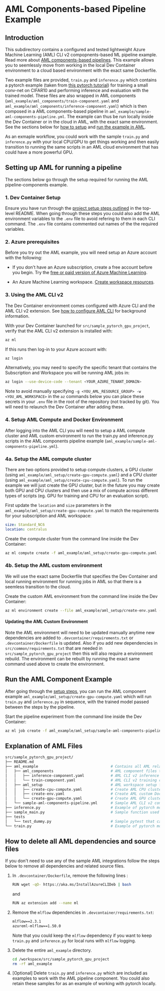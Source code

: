 # AML Components-based Pipeline Example

## Introduction

This subdirectory contains a configured and tested lightweight Azure Machine Learning (AML) CLI v2 compopnents-based ML pipeline example. Read more about [AML components-based pipelines](<https://learn.microsoft.com/en-us/azure/machine-learning/how-to-create-component-pipelines-cli?view=azureml-api-2>). This example allows you to seemlessly move from working in the local Dev Container environment to a cloud based environment with the exact same Dockerfile.

Two example files are provided, `train.py` and `inference.py` which contains a pytorch example (taken from [this pytorch tutorial](<https://pytorch.org/tutorials/beginner/blitz/cifar10_tutorial.html?highlight=cifar10>)) for training a small conv-net on CIFAR10 and performing inference and evaluation with the trained model. These files are also wrapped in AML components (`aml_example/aml_components/train-component.yaml` and `aml_example/aml_components/inference-component.yaml`) which is then composed in a AML components-based pipeline in `aml_example/sample-aml-components-pipeline.yml`. The example can thus be run locally inside the Dev Container or in the cloud in AML, with the exact same environment. See the sections below for [how to setup](#setting-up-aml-for-running-a-pipeline) and [run the example in AML](#run-the-aml-component-example).

As an exmaple workflow, you could work with the sample `train.py` and `inference.py` with your local CPU/GPU to get things working and then easily transition to running the same scripts in an AML cloud environment that has could have a more powerful GPU.

## Setting up AML for running a pipeline

The sections below go through the setup required for running the AML pipeline-components example.

### 1. Dev Container Setup

Ensure you have run through the [project setup steps outlined](../../README.md#getting-started) in the top-level README. When going through these steps you could also add the AML environment variables to the `.env` file to avoid refering to them in each CLI command. The `.env` file contains commented out names of the the required variables.

### 2. Azure prerequisites

Before you try out the AML example, you will need setup an Azure account with the following:

- If you don't have an Azure subscription, create a free account before you begin. Try the [free or paid version of Azure Machine Learning](https://azure.microsoft.com/free/).

- An Azure Machine Learning workspace. [Create workspace resources](https://learn.microsoft.com/en-us/azure/machine-learning/quickstart-create-resources?view=azureml-api-2).

### 3. Using the AML CLI v2

The Dev Container environment comes configured with Azure CLI and the AML CLI v2 extension. See  [how to configure AML CLI](<https://learn.microsoft.com/en-us/azure/machine-learning/how-to-configure-cli?view=azureml-api-2&tabs=public>) for background information.

With your Dev Container launched for `src/sample_pytorch_gpu_project`, verify that the AML CLI v2 extension is installed with:

```bash
az ml
```

If this runs then log-in to your Azure account with:

```bash
az login
```

Alternatively, you may need to specify the specific tenant that contains the Subscription and Workspace you will be running AML jobs in:

```bash
az login --use-device-code --tenant <YOUR_AZURE_TENANT_DOMAIN>
```

Note to avoid manually specifying `-g <YOU_AML_RESOURCE_GROUP> -w <YOU_AML_WORKSPACE>` in the `az` commands below you can place these secrets in your `.env` file in the root of the repository (not tracked by git). You will need to relaunch the Dev Container after adding these.

### 4. Setup AML Compute and Docker Environment

After logging into the AML CLI you will need to setup a AML compute cluster and AML custom environment to run the train.py and inference.py scripts in the AML components pipeline example (`aml_example/sample-aml-components-pipeline.yml`).

### 4a. Setup the AML compute cluster

There are two options provided to setup compute clusters, a GPU cluster (using `aml_example/aml_setup/create-gpu-compute.yaml`) and a CPU cluster (using `aml_example/aml_setup/create-cpu-compute.yaml`). To run the example we will just create the GPU cluster, but in the future you may create both GPU and CPU clusters and then use a mix of compute across different types of scripts (eg. GPU for training and CPU for an evaluation script).

First update the `location` and `size` parameters in the  `aml_example/aml_setup/create-gpu-compute.yaml` to match the requirements for your subscription and AML workspace:

```yaml
size: Standard_NC6
location: centralus
```

Create the compute cluster from the command line inside the Dev Container:

```bash
az ml compute create -f aml_example/aml_setup/create-gpu-compute.yaml -g <YOU_AML_RESOURCE_GROUP> -w <YOU_AML_WORKSPACE>
```

### 4b. Setup the AML custom environment

We will use the exact same Dockerfile that specifies the Dev Container and local running environment for running jobs in AML so that there is a seemless transition to the cloud.

Create the custom AML environment from the command line inside the Dev Container:

```bash
az ml environment create --file aml_example/aml_setup/create-env.yaml -g <YOU_AML_RESOURCE_GROUP> -w <YOU_AML_WORKSPACE>
```

#### **Updating the AML Custom Environment**

Note the AML environment will need to be updated manually anytime new dependencies are added to `.devcontainer/requirements.txt` or `.devcontainer/Dockerfile` is updated. Also if you add new dependencies in `src/common/requirements.txt` that are needed in `src/sample_pytorch_gpu_project` then this will also require a environment rebuild. The environment can be rebuilt by running the exact same command used above to create the environment.

## Run the AML Component Example

After going through the [setup steps](#setting-up-aml-for-running-a-pipeline), you can run the AML component example `aml_example/aml_setup/create-gpu-compute.yaml` which will run `train.py` and `inference.py` in sequence, with the trained model passed between the steps by the pipeline.

Start the pipeline experiment from the command line inside the Dev Container:

```bash
az ml job create -f aml_example/aml_setup/sample-aml-components-pipeline.yml --web --g <YOU_AML_RESOURCE_GROUP> -w <YOU_AML_WORKSPACE>
```

## Explanation of AML Files

```bash
src/sample_pytorch_gpu_project/
├── README.md
├── aml_example                                 # Contains all AML related files
│   ├── aml_components                          # AML component files that are used in sample-aml-components-pipeline.yml
│   │   ├── inference-component.yaml            # AML CLI v2 inference component that wraps inference.py
│   │   └── train-component.yaml                # AML CLI v2 training component that wraps train.py
│   ├── aml_setup                               # AML workspace setup files
│   │   ├── create-cpu-compute.yaml             # Create AML CPU cluster
│   │   ├── create-env.yaml                     # Create AML custom Docker environment
│   │   └── create-gpu-compute.yaml             # Create AML GPU cluster
│   └── sample-aml-components-pipeline.yml      # Sample AML CLI v2 components pipeline that refers to aml_components/inference-component.yaml and aml_components/train-component.yaml
├── inference.py                                # Example of pytorch model inference (from a trained model from train.py)
├── sample_main.py                              # Sample function used by unit tests
├── tests
│   └── test_dummy.py                           # Sample pytest that calls function from sample_main.py
└── train.py                                    # Example of pytorch model training, can be run locally or in AML job

```

## How to delete all AML dependencies and source files

If you don't need to use any of the sample AML integrations follow the steps below to remove all dependencies and related source files.

1. In `.devcontainer/Dockerfile`, remove the following lines :

    ```bash
    RUN wget -qO- https://aka.ms/InstallAzureCLIDeb | bash
    ```

    and

    ```bash
    RUN az extension add --name ml
    ```

2. Remove the `mlflow` dependencies in `.devcontainer/requirements.txt`:

    ```txt
    mlflow==2.3.1
    azureml-mlflow==1.50.0
    ```

    Note that you could keep the `mlflow` dependency if you want to keep `train.py` and `inference.py` for local runs with `mlflow` logging.

3. Delete the entire `aml_example` directory.

    ```bash
    cd /workspace/src/sample_pytorch_gpu_project
    rm -rf aml_example
    ```

4. [Optional] Delete `train.py` and `inference.py` which are included as examples to work with the AML pipeline component. You could also retain these samples for as an example of working with pytorch locally.
